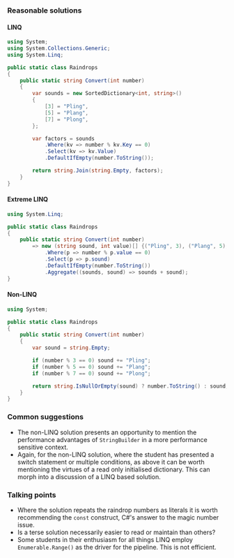 ### Reasonable solutions
#### LINQ

```csharp
using System;
using System.Collections.Generic;
using System.Linq;

public static class Raindrops
{
    public static string Convert(int number)
    {
        var sounds = new SortedDictionary<int, string>()
        {
            [3] = "Pling",
            [5] = "Plang",
            [7] = "Plong",
        };

        var factors = sounds
            .Where(kv => number % kv.Key == 0)
            .Select(kv => kv.Value)
            .DefaultIfEmpty(number.ToString());

        return string.Join(string.Empty, factors);
    }
}
```

#### Extreme LINQ
```csharp
using System.Linq;

public static class Raindrops
{
    public static string Convert(int number)
        => new (string sound, int value)[] {("Pling", 3), ("Plang", 5), ("Plong", 7)}
            .Where(p => number % p.value == 0)
            .Select(p => p.sound)
            .DefaultIfEmpty(number.ToString())
            .Aggregate((sounds, sound) => sounds + sound);
}
```
#### Non-LINQ
```csharp
using System;

public static class Raindrops
{
    public static string Convert(int number)
    {
        var sound = string.Empty;

        if (number % 3 == 0) sound += "Pling";
        if (number % 5 == 0) sound += "Plang";
        if (number % 7 == 0) sound += "Plong";

        return string.IsNullOrEmpty(sound) ? number.ToString() : sound;
    }
}
```

### Common suggestions

- The non-LINQ solution presents an opportunity to mention the performance
advantages of `StringBuilder` in a more performance sensitive context.
- Again, for the non-LINQ solution, where the student has presented a switch
statement or multiple conditions, as above it can be worth mentioning the
virtues of a read only initialised dictionary.  This can morph into a 
discussion of a LINQ based solution.

### Talking points

- Where the solution repeats the raindrop numbers as literals it is worth
recommending the `const` construct, C#'s answer to the magic number issue.
- Is a terse solution necessarily easier to read or maintain than others?
- Some students in their enthusiasm for all things LINQ employ `Enumerable.Range()`
as the driver for the pipeline.  This is not efficient.
